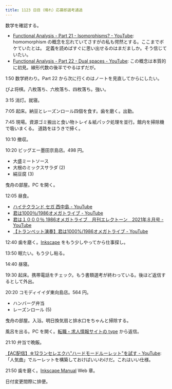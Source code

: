 ```yaml
---
title: 1123 日目（晴れ）応募即選考通過
---
```


数学を確認する。

* [Functional Analysis - Part 21 - Isomorphisms? - YouTube](https://www.youtube.com/watch?v=GLgww8x7poE&list=PLBh2i93oe2qsGKDOsuVVw-OCAfprrnGfr&index=21):
  homomorphism の概念を忘れていてさすがの私も愕然とする。ここまでボケていたとは。
  定義を読めばすぐに思い出せるのはまだましか。そう信じていたい。
* [Functional Analysis - Part 22 - Dual spaces - YouTube](https://www.youtube.com/watch?v=VZ72TbNrkxE&list=PLBh2i93oe2qsGKDOsuVVw-OCAfprrnGfr&index=22):
  この概念は本質的に初見。線形代数の後半でやるはずだが。

1:50 数学終わり。Part 22 から次に行くのはノートを見直してからにしたい。

ぴよ将棋。八枚落ち、六枚落ち、四枚落ち。強い。

3:15 消灯。就寝。

7:05 起床。納豆とレーズンロール四個を食す。歯を磨く。出勤。

7:45 現場。資源ゴミ搬出と食い物トレイ＆紙パック処理を並行。館内を掃除機で吸いまくる。
道路をほうきで掃く。

10:10 撤収。

10:20 ビッグエー墨田京島店。498 円。

* 大盛ミートソース
* 大根のミックスサラダ (2)
* 絹豆腐 (3)

曳舟の部屋。PC を開く。

12:05 昼食。

* [ハイテクランド セガ 西中島 - YouTube](https://www.youtube.com/watch?v=lxluqA34pFA)
* [君は1000％/1986オメガトライブ - YouTube](https://www.youtube.com/watch?v=0Kt88_440es)
* [君は１０００％ 1986オメガトライブ　月刊エレクトーン　2021年８月号 - YouTube](https://www.youtube.com/watch?v=SMytZlR_xSE)
* [【トランペット演奏】君は1000%/1986オメガトライブ - YouTube](https://www.youtube.com/watch?v=C_8The9SFvA)

12:40 歯を磨く。[Inkscape] をもう少しやってから仕事探し。

13:50 眠たい。もう少し粘る。

14:40 昼寝。

19:30 起床。携帯電話をチェック。もう書類選考が終わっている。後ほど返信するとして外出。

20:20 コモディイイダ東向島店。564 円。

* ハンバーグ弁当
* レーズンロール (5)

曳舟の部屋。入浴。明日換気扇と排水口をちゃんと掃除する。

風呂を出る。PC を開く。[転職・求人情報サイトの type](https://type.jp/) から返信。

21:10 弁当で晩飯。

[【AC配信】☆12ランセレエクハ"ハードモードルーレット"を試す - YouTube](https://www.youtube.com/watch?v=6S1uX4m8oe8):
「人気曲」でルーレットを構築しておけばいいわけだ。これはいい仕様。

21:50 歯を磨く。[Inkscape Manual] Web 章。

日付変更間際に排便。

[Inkscape]: <https://inkscape.org/>
[Inkscape Manual]: <http://tavmjong.free.fr/INKSCAPE/MANUAL/html/>

